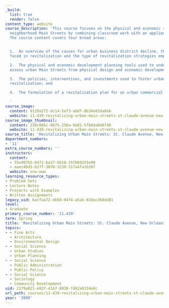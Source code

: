 ```yaml
---
_build:
  list: true
  render: false
content_type: website
course_description: 'This course focuses on the physical and economic renewal of urban
  neighborhood Main Streets by combining classroom work with an applied class project.
  The course content covers four broad areas:


  1.  An overview of the causes for urban business district decline, the challenges
  faced in revitalization and the type of revitalization strategies employed;

  2.  The physical and economic development planning tools used to understand and
  assess urban Main Streets from physical design and economic development perspectives;

  3.  The policies, interventions, and investments used to foster urban commercial
  revitalization; and

  4.  The formulation of a revitalization plan for an urban commercial district.

  '
course_image:
  content: 9119a272-dc14-5ef3-abdf-8b34e63da8eb
  website: 11-439-revitalizing-urban-main-streets-st-claude-avenue-new-orleans-spring-2009
course_image_thumbnail:
  content: 230c086c-8675-256a-9a81-5fb84a046f40
  website: 11-439-revitalizing-urban-main-streets-st-claude-avenue-new-orleans-spring-2009
course_title: 'Revitalizing Urban Main Streets: St. Claude Avenue, New Orleans'
department_numbers:
- '11'
extra_course_numbers: ''
instructors:
  content:
  - 55e997b5-0472-ba37-6618-35fb09255e90
  - aaec4bd5-b27f-3078-3230-317a4fa1638f
  website: ocw-www
learning_resource_types:
- Problem Sets
- Lecture Notes
- Projects with Examples
- Written Assignments
legacy_uid: 6acfaa72-db58-04f4-a5ab-83dac368dd81
level:
- Graduate
primary_course_number: '11.439'
term: Spring
title: 'Revitalizing Urban Main Streets: St. Claude Avenue, New Orleans'
topics:
- - Fine Arts
  - Architecture
  - Environmental Design
- - Social Science
  - Urban Studies
  - Urban Planning
- - Social Science
  - Public Administration
  - Public Policy
- - Social Science
  - Sociology
  - Community Development
uid: 2179a021-e837-4167-8938-fd62a8334e8c
url_path: courses/11-439-revitalizing-urban-main-streets-st-claude-avenue-new-orleans-spring-2009
year: '2009'
---
```

